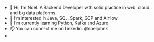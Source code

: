 - 👋 Hi, I’m Noel. A Backend Developer with solid practice in web, cloud and big data platforms.
- 👀 I’m interested in Java, SQL, Spark, GCP and Airflow
- 🌱 I’m currently learning Python, Kafka and Azure
- 📫 You can connect me on Linkedin. @noeljohnk
- <!--- - 💞️ I’m looking to collaborate on ... --->

<!---
nxj94/nxj94 is a ✨ special ✨ repository because its `README.md` (this file) appears on your GitHub profile.
You can click the Preview link to take a look at your changes.
--->
